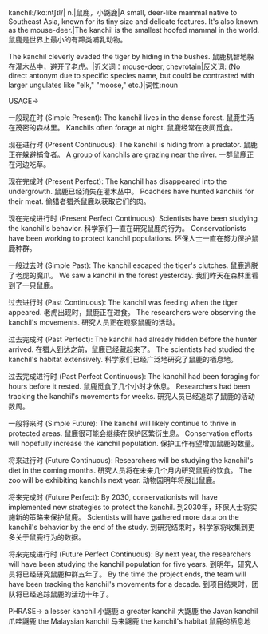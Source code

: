 kanchil:/ˈkɑːntʃɪl/| n.|鼠鹿，小鼷鹿|A small, deer-like mammal native to Southeast Asia, known for its tiny size and delicate features. It's also known as the mouse-deer.|The kanchil is the smallest hoofed mammal in the world.  鼠鹿是世界上最小的有蹄类哺乳动物。

The kanchil cleverly evaded the tiger by hiding in the bushes.  鼠鹿机智地躲在灌木丛中，避开了老虎。|近义词：mouse-deer, chevrotain|反义词: (No direct antonym due to specific species name, but could be contrasted with larger ungulates like "elk," "moose," etc.)|词性:noun


USAGE->

一般现在时 (Simple Present):
The kanchil lives in the dense forest. 鼠鹿生活在茂密的森林里。
Kanchils often forage at night. 鼠鹿经常在夜间觅食。


现在进行时 (Present Continuous):
The kanchil is hiding from a predator.  鼠鹿正在躲避捕食者。
A group of kanchils are grazing near the river. 一群鼠鹿正在河边吃草。


现在完成时 (Present Perfect):
The kanchil has disappeared into the undergrowth. 鼠鹿已经消失在灌木丛中。
Poachers have hunted kanchils for their meat. 偷猎者猎杀鼠鹿以获取它们的肉。


现在完成进行时 (Present Perfect Continuous):
Scientists have been studying the kanchil's behavior. 科学家们一直在研究鼠鹿的行为。
Conservationists have been working to protect kanchil populations.  环保人士一直在努力保护鼠鹿种群。


一般过去时 (Simple Past):
The kanchil escaped the tiger's clutches. 鼠鹿逃脱了老虎的魔爪。
We saw a kanchil in the forest yesterday. 我们昨天在森林里看到了一只鼠鹿。


过去进行时 (Past Continuous):
The kanchil was feeding when the tiger appeared. 老虎出现时，鼠鹿正在进食。
The researchers were observing the kanchil's movements. 研究人员正在观察鼠鹿的活动。


过去完成时 (Past Perfect):
The kanchil had already hidden before the hunter arrived. 在猎人到达之前，鼠鹿已经藏起来了。
The scientists had studied the kanchil's habitat extensively. 科学家们已经广泛地研究了鼠鹿的栖息地。


过去完成进行时 (Past Perfect Continuous):
The kanchil had been foraging for hours before it rested.  鼠鹿觅食了几个小时才休息。
Researchers had been tracking the kanchil's movements for weeks. 研究人员已经追踪了鼠鹿的活动数周。


一般将来时 (Simple Future):
The kanchil will likely continue to thrive in protected areas.  鼠鹿很可能会继续在保护区繁衍生息。
Conservation efforts will hopefully increase the kanchil population. 保护工作有望增加鼠鹿的数量。


将来进行时 (Future Continuous):
Researchers will be studying the kanchil's diet in the coming months.  研究人员将在未来几个月内研究鼠鹿的饮食。
The zoo will be exhibiting kanchils next year.  动物园明年将展出鼠鹿。


将来完成时 (Future Perfect):
By 2030, conservationists will have implemented new strategies to protect the kanchil. 到2030年，环保人士将实施新的策略来保护鼠鹿。
Scientists will have gathered more data on the kanchil's behavior by the end of the study. 到研究结束时，科学家将收集到更多关于鼠鹿行为的数据。


将来完成进行时 (Future Perfect Continuous):
By next year, the researchers will have been studying the kanchil population for five years. 到明年，研究人员将已经研究鼠鹿种群五年了。
By the time the project ends, the team will have been tracking the kanchil's movements for a decade.  到项目结束时，团队将已经追踪鼠鹿的活动十年了。


PHRASE->
a lesser kanchil 小鼷鹿
a greater kanchil 大鼷鹿
the Javan kanchil 爪哇鼷鹿
the Malaysian kanchil 马来鼷鹿
the kanchil's habitat 鼠鹿的栖息地

